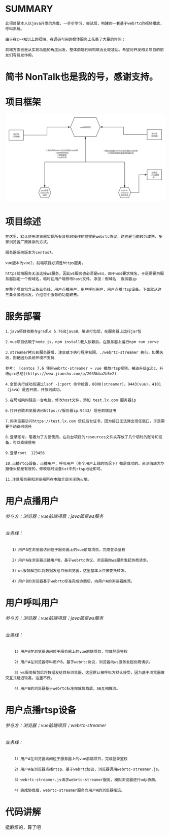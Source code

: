 # SUMMARY
    此项目是本人以java开发的角度，一步步学习，尝试后，构建的一套基于webrtc的视频播放，呼叫系统。
    
    由于在c++知识上的短缺，在调研可用的媒体服务上花费了大量的时间；
    
    前端方面也是从实现功能的角度出发，整体前端代码构筑会比较凌乱。希望对开发相关项目的朋友们有启发作用。
#   简书 NonTalk也是我的号，感谢支持。
# 项目框架
![图片名称](https://github.com/beyoundme/webrtc-chatting-demo/blob/master/window.png) 
# 项目综述
    在这里，默认使用浏览器实现所有音视频操作的前提是webrtc协议，这也是当前较为成熟，多家浏览器厂商推崇的方式。

    服务器系统版本为centos7。

    vue版本为vue2，前端项目必须是https服务。

    https前端服务无法连接ws服务，因此ws服务也必须是wss，由于wss要求域名，于是需要为服务器指定一个假域名，临时在用户端修改host文件，添加：假域名  服务器ip

    在整个项目包含三条业务线，用户点播用户，用户呼叫用户，用户点播rtsp设备。下面就从这三条业务线出发，介绍每个服务的功能职责。
# 服务部署
    1.java项目依赖与gradle 5.76及java8，编译打包后，在服务器上运行jar包
    
    2.vue项目依赖于node.js，npm install载入依赖后，在服务器上运行npm run serve
    
    3.streamer拷贝到服务器后，注意赋予执行程序权限，./webrtc-streamer 执行，如果失败，则是因为系统环境不支持
    
    参考： [centos 7.6 使用webrtc-streamer + vue 播放rtsp视频，被迫升级gibc，升级gcc总结](https://www.jianshu.com/p/2035bba2b5e2)
    
    4.全部执行成功后通过lsof -i:port 命令检查，8000(streamer)，9443(vue)，4101（java）是否开放，开放则成功。
    
    5.在局域网内随意一台电脑，修改host文件，添加 test.lx.com 服务器ip
    
    6.打开谷歌浏览器访问https://服务器ip:9443/ 信任前端证书
    
    7.同浏览器访问https://test.lx.com 信任后台证书，因为接口无法弹出信任窗口，于是需要手动访问信任
    
    8.登录账号，笔者为了方便使用，在后台项目的resources文件夹存放了几个临时的账号和设备，可以直接使用
    
    9.登录root  123456
    
    10.点播rtcp设备，点播用户，呼叫用户（多个用户上线的情况下）都是成功的。亲测海康大华摄像头都是有效的，修改临时设备txt中的rtsp地址即可。
    
    11.注意服务器和浏览器所在电脑全部关闭防火墙。
    
# 用户点播用户
   ###### 参与方：浏览器；vue前端项目；java简易ws服务
   ###### 业务线：
       1）用户A在浏览器访问位于服务器上的vue前端项目，完成登录鉴权

       2）用户A在浏览器点播用户B，基于webrtc协议，浏览器向ws服务发起协商请求。

       3）ws服务解包后将数据发给目标浏览器，这里基本上只做委托转发。

       4）用户B的浏览器基于webrtc标准完成协商后，向用户A的浏览器推流。

# 用户呼叫用户
   ###### 参与方：浏览器；vue前端项目；java简易ws服务
   ###### 业务线：
        1）用户A在浏览器访问位于服务器上的vue前端项目，完成登录鉴权

        2）用户A在浏览器呼叫用户B，基于webrtc协议，浏览器向ws服务发起协商请求。

        3）ws服务解包后将数据发给目标浏览器，这里默认被呼叫方默认接受，因为基于浏览器做交互式延迟较高，这里不做。

        4）用户B的浏览器基于webrtc标准完成协商后，AB互相推流。

# 用户点播rtsp设备
   ###### 参与方：浏览器；vue前端项目；webrtc-streamer
   ###### 业务线：
        1）用户A在浏览器访问位于服务器上的vue前端项目，完成登录鉴权

        2）用户A在浏览器点播rtsp，基于webrtc协议，浏览器调用webrtc-streamer.js。

        3）webrtc-streamer.js请求webrtc-streamer服务，模拟浏览器进行udp协商。

        4）完成协商后，webrtc-streamer服务向用户A的浏览器推流。

# 代码讲解
挺麻烦的，算了吧

